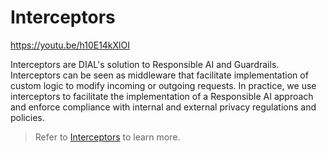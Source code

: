 # Interceptors

https://youtu.be/h10E14kXlOI

Interceptors are DIAL's solution to Responsible AI and Guardrails. Interceptors can be seen as middleware that facilitate implementation of custom logic to modify incoming or outgoing requests. In practice, we use interceptors to facilitate the implementation of a Responsible AI approach and enforce compliance with internal and external privacy regulations and policies.

> Refer to [Interceptors](../../tutorials/interceptors) to learn more.
